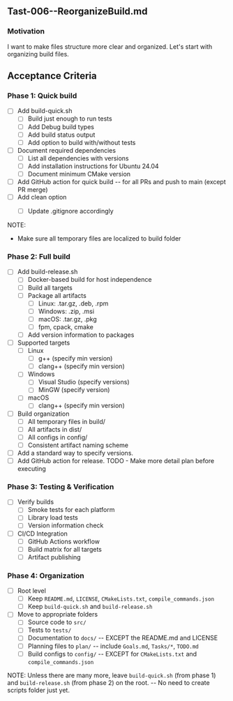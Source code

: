 ## Tast-006--ReorganizeBuild.md

### Motivation
I want to make files structure more clear and organized.
Let's start with organizing build files.

## Acceptance Criteria

### Phase 1: Quick build
- [ ] Add build-quick.sh 
    - [ ] Build just enough to run tests
    - [ ] Add Debug build types
    - [ ] Add build status output
    - [ ] Add option to build with/without tests
- [ ] Document required dependencies
    - [ ] List all dependencies with versions
    - [ ] Add installation instructions for Ubuntu 24.04
    - [ ] Document minimum CMake version
- [ ] Add GitHub action for quick build -- for all PRs and push to main (except PR merge)
- [ ] Add clean option
    - [ ] Update .gitignore accordingly


NOTE: 
- Make sure all temporary files are localized to build folder

### Phase 2: Full build
- [ ] Add build-release.sh
    - [ ] Docker-based build for host independence
    - [ ] Build all targets
    - [ ] Package all artifacts
        - [ ] Linux: .tar.gz, .deb, .rpm
        - [ ] Windows: .zip, .msi
        - [ ] macOS: .tar.gz, .pkg
        - [ ] fpm, cpack, cmake
    - [ ] Add version information to packages
- [ ] Supported targets
    - [ ] Linux
        - [ ] g++ (specify min version)
        - [ ] clang++ (specify min version)
    - [ ] Windows
        - [ ] Visual Studio (specify versions)
        - [ ] MinGW (specify version)
    - [ ] macOS
        - [ ] clang++ (specify min version)
- [ ] Build organization
    - [ ] All temporary files in build/
    - [ ] All artifacts in dist/
    - [ ] All configs in config/
    - [ ] Consistent artifact naming scheme
- [ ] Add a standard way to specify versions.
- [ ] Add GitHub action for release. TODO - Make more detail plan before executing

### Phase 3: Testing & Verification
- [ ] Verify builds
    - [ ] Smoke tests for each platform
    - [ ] Library load tests
    - [ ] Version information check
- [ ] CI/CD Integration
    - [ ] GitHub Actions workflow
    - [ ] Build matrix for all targets
    - [ ] Artifact publishing

### Phase 4: Organization
- [ ] Root level
    - [ ] Keep `README.md`, `LICENSE`, `CMakeLists.txt`, `compile_commands.json`
    - [ ] Keep `build-quick.sh` and `build-release.sh`
- [ ] Move to appropriate folders
    - [ ] Source code to `src/`
    - [ ] Tests to `tests/`
    - [ ] Documentation to `docs/` -- EXCEPT the README.md and LICENSE
    - [ ] Planning files to `plan/` -- include `Goals.md`, `Tasks/*`, `TODO.md`
    - [ ] Build configs to `config/` -- EXCEPT for `CMakeLists.txt` and `compile_commands.json`

NOTE: Unless there are many more, leave `build-quick.sh` (from phase 1) and `build-release.sh` (from phase 2) on the root. -- No need to create scripts folder just yet.

